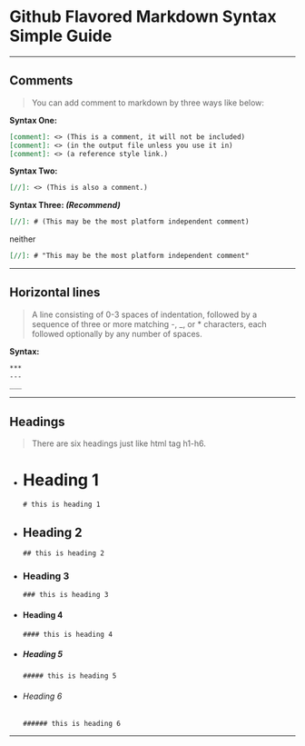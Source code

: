 # Github Flavored Markdown Syntax Simple Guide

---

## Comments
> You can add comment to markdown by three ways like below:

**Syntax One:**
``` markdown
[comment]: <> (This is a comment, it will not be included)
[comment]: <> (in the output file unless you use it in)
[comment]: <> (a reference style link.)
```

**Syntax Two:**
``` markdown
[//]: <> (This is also a comment.)
```

**Syntax Three: _(Recommend)_**
``` markdown
[//]: # (This may be the most platform independent comment)
```
neither
``` markdown
[//]: # "This may be the most platform independent comment"
```

---

## Horizontal lines
> A line consisting of 0-3 spaces of indentation, followed by a sequence of three or more matching -, _, or * characters, each followed optionally by any number of spaces.

**Syntax:**
``` markdown
***
---
___
```

---

## Headings
> There are six headings just like html tag h1-h6.

- # Heading 1
  `# this is heading 1`

- ## Heading 2
  `## this is heading 2`

- ### Heading 3
  `### this is heading 3`

- #### Heading 4
  `#### this is heading 4`

- ##### Heading 5
  `##### this is heading 5`

- ###### Heading 6
  `###### this is heading 6`

---




[//]: # "Some pre defined links here"
[homepage]: https://armdong.github.io/markdown-101/
